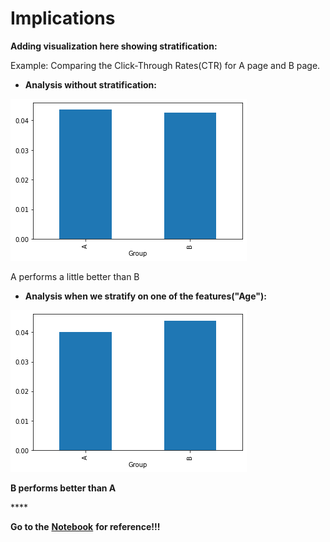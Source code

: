 # Implications

**Adding visualization here showing stratification:**

Example: Comparing the Click-Through Rates\(CTR\) for A page and B page.

* **Analysis without stratification:**

![](../../../.gitbook/assets/image%20%2831%29.png)

A performs a little better than B

* **Analysis when we stratify on one of the features\("Age"\):**

![](../../../.gitbook/assets/image%20%2826%29.png)

**B performs better than A**

\*\*\*\*

**Go to the** [**Notebook**](https://colab.research.google.com/drive/1d7kytjnvpHsGbJRgEA29ra8M_iAnLFK1?usp=sharing#scrollTo=1M6WAMXaUFOu) **for reference!!!**

